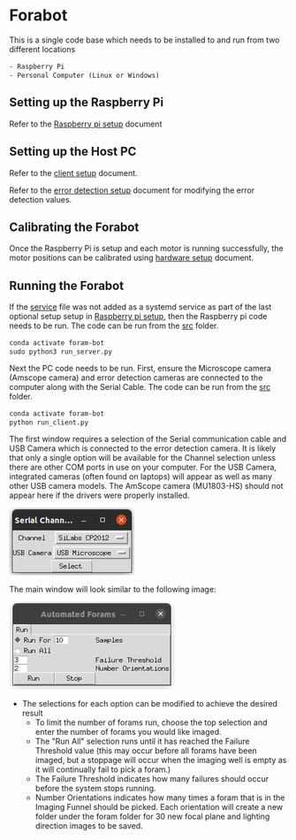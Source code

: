 # Forabot

This is a single code base which needs to be installed to and run from two different locations

	- Raspberry Pi 
	- Personal Computer (Linux or Windows)

## Setting up the Raspberry Pi

Refer to the [Raspberry pi setup](setup/rpi_setup.md) document

## Setting up the Host PC

Refer to the [client setup](setup/[client_setup.md](https://github.com/ARoS-NCSU/ForaBot/blob/master/forabot_hardware/forams-bot/setup/client_setup.md.txt)) document.

Refer to the [error detection setup](setup/error_detection_setup.md) document for modifying the error detection values.

## Calibrating the Forabot

Once the Raspberry Pi is setup and each motor is running successfully, the motor positions can be calibrated using [hardware setup](setup/hardware_setup.md) document.

## Running the Forabot

If the [service](setup/foramsbot.service) file was not added as a systemd service as part of the last optional setup setup in [Raspberry pi setup](setup/rpi_setup.md), then the Raspberry pi code needs to be run. The code can be run from the [src](src) folder.

```
conda activate foram-bot
sudo python3 run_server.py
```

Next the PC code needs to be run. First, ensure the Microscope camera (Amscope camera) and error detection cameras are connected to the computer along with the Serial Cable. The code can be run from the [src](src) folder.

```
conda activate foram-bot
python run_client.py
```

The first window requires a selection of the Serial communication cable and USB Camera which is connected to the error detection camera. It is likely that only a single option will be available for the Channel selection unless there are other COM ports in use on your computer. For the USB Camera, integrated cameras (often found on laptops) will appear as well as many other USB camera models. The AmScope camera (MU1803-HS) should not appear here if the drivers were properly installed.

![First UI Window](ui_1.png)

The main window will look similar to the following image:

![Main UI Window](ui_main.png)

- The selections for each option can be modified to achieve the desired result
  - To limit the number of forams run, choose the top selection and enter the number of forams you would like imaged.
  - The "Run All" selection runs until it has reached the Failure Threshold value (this may occur before all forams have been imaged, but a stoppage will occur when the imaging well is empty as it will continually fail to pick a foram.)
  - The Failure Threshold indicates how many failures should occur before the system stops running.
  - Number Orientations indicates how many times a foram that is in the Imaging Funnel should be picked. Each orientation will create a new folder under the foram folder for 30 new focal plane and lighting direction images to be saved.
